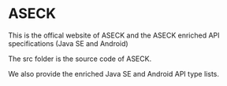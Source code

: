 # ASECK
This is the offical website of ASECK and the ASECK enriched API specifications (Java SE and Android)


The src folder is the source code of ASECK.


We also provide the enriched Java SE and Android API type lists.
